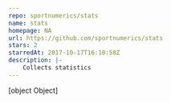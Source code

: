 ```yaml
---
repo: sportnumerics/stats
name: stats
homepage: NA
url: https://github.com/sportnumerics/stats
stars: 2
starredAt: 2017-10-17T16:10:58Z
description: |-
    Collects statistics
---
```


[object Object]
